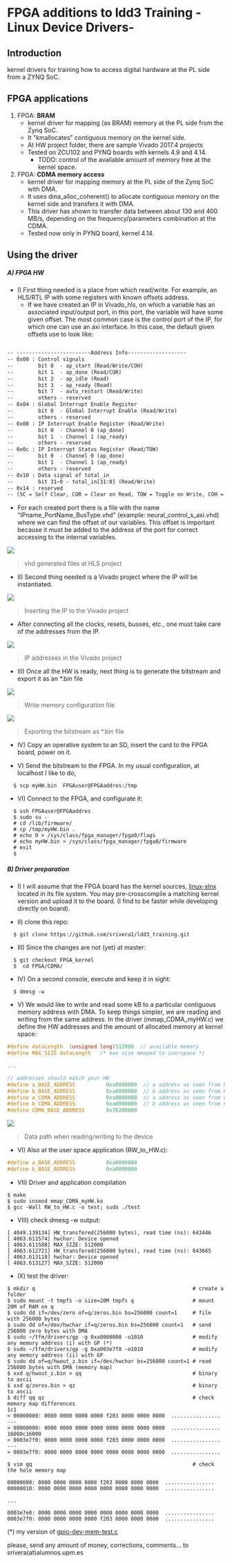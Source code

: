 # FPGA additions to ldd3 Training -Linux Device Drivers- 

## Introduction

kernel drivers for training how to access digital hardware at the PL side from a ZYNQ SoC.

## FPGA applications

1. FPGA: **BRAM**
    * kernel driver for mapping (as BRAM) memory at the PL side from the Zynq SoC.
    * It "kmallocates" contiguous memory on the kernel side.
    * At HW project folder, there are sample Vivado 2017.4 projects
    * Tested on ZCU102 and PYNQ boards with kernels 4.9 and 4.14.
        * TODO: control of the available amount of memory free at the kernel space.
2. FPGA: **CDMA memory access**
    * kernel driver for mapping memory at the PL side of the Zynq SoC with DMA.
    * It uses dma_alloc_coherent() to allocate contiguous memory on the kernel side and transfers it with DMA.
    * This driver has shown to transfer data between about 130 and 400 MB/s, depending on the frequency/parameters combination at the CDMA.
    * Tested now only in PYNQ board, kernel 4.14.

## Using the driver
##### A) FPGA HW 
                
+ I) First thing needed is a place from which read/write. For example, an HLS/RTL IP with some registers with known offsets address.
  + If we have created an IP in Vivado_hls, on which a variable has an associated input/output port, in this port, the variable will have some given offset. The most common case is the control port of the IP, for which one can use an axi interface. In this case, the default given offsets use to look like:

```default

-- ------------------------Address Info-------------------
-- 0x00 : Control signals
--        bit 0  - ap_start (Read/Write/COH)
--        bit 1  - ap_done (Read/COR)
--        bit 2  - ap_idle (Read)
--        bit 3  - ap_ready (Read)
--        bit 7  - auto_restart (Read/Write)
--        others - reserved
-- 0x04 : Global Interrupt Enable Register
--        bit 0  - Global Interrupt Enable (Read/Write)
--        others - reserved
-- 0x08 : IP Interrupt Enable Register (Read/Write)
--        bit 0  - Channel 0 (ap_done)
--        bit 1  - Channel 1 (ap_ready)
--        others - reserved
-- 0x0c : IP Interrupt Status Register (Read/TOW)
--        bit 0  - Channel 0 (ap_done)
--        bit 1  - Channel 1 (ap_ready)
--        others - reserved
-- 0x10 : Data signal of total_in
--        bit 31~0 - total_in[31:0] (Read/Write)
-- 0x14 : reserved
-- (SC = Self Clear, COR = Clear on Read, TOW = Toggle on Write, COH = Clear on Handshake)

```
  + For each created port there is a file with the name "IPname_PortName_BusType.vhd" (example: neural_control_s_axi.vhd) where we can find the offset of our variables. This offset is important because it must be added to the address of the port for correct accessing to the internal variables.
                
				
![](https://github.com/srivera1/ldd3_training/raw/FPGA_kernel/FPGA/media/HLS_vhd.png)

> vhd generated files at HLS project

				
+ II) Second thing needed is a Vivado project where the IP will be instantiated.
                  
				
![](https://github.com/srivera1/ldd3_training/raw/FPGA_kernel/FPGA/media/insert_IP_to_vivado.png)

> Inserting the IP to the Vivado project

				
  + After connecting all the clocks, resets, busses, etc., one must take care of the addresses from the IP.
  
                  
				
![](https://github.com/srivera1/ldd3_training/raw/FPGA_kernel/FPGA/media/addresses.png)

> IP addresses in the Vivado project

				
  
  + III) Once all the HW is ready, next thing is to generate the bitstream and export it as an *.bin file
    
                  
				
![](https://github.com/srivera1/ldd3_training/raw/FPGA_kernel/FPGA/media/generate_memory_conf1.png)

> Write memory configuration file

![](https://github.com/srivera1/ldd3_training/raw/FPGA_kernel/FPGA/media/generate_memory_conf2.png)

> Exporting the bitstream as *.bin file

				
				
  + IV) Copy an operative system to an SD, insert the card to the FPGA board, power on it.
				
  + V) Send the bitstream to the FPGA. In my usual configuration, at localhost I like to do,
```console
  $ scp myHW.bin  FPGAuser@FPGAaddres:/tmp
```
				
  + VI) Connect to the FPGA, and configurate it:
			
```console
  $ ssh FPGAuser@FPGAaddres
  $ sudo su -
  # cd /lib/firmware/
  # cp /tmp/myHW.bin .
  # echo 0 > /sys/class/fpga_manager/fpga0/flags
  # echo myHW.bin > /sys/class/fpga_manager/fpga0/firmware
  # exit
  $
```
##### B) Driver preparation

  + I) I will assume that the FPGA board has the kernel sources, [linux-xlnx](https://github.com/Xilinx/linux-xlnx) located in its file system. You may pre-crosscompile a matching kernel version and upload it to the board. (I find to be faster while developing directly on board).

  + II) clone this repo:

```console
  $ git clone https://github.com/srivera1/ldd3_training.git
```
  + III) Since the changes are not (yet) at master:

```console
  $ git checkout FPGA_kernel
  $  cd FPGA/CDMA/
```
  + IV) On a second console, execute and keep it in sight:

```console
  $ dmesg -w
```
  + V) We would like to write and read some kB to a particular contiguous memory address with DMA. To keep things simpler, we are reading and writing from the same address. In the driver (mmap_CDMA_myHW.c) we define the HW addresses and the amount of allocated memory at kernel space:

```c
#define dataLength  (unsigned long)512000  // available memory
#define MAX_SIZE dataLength   /* max size mmaped to userspace */

...

// addresses should match your HW
#define a_BASE_ADDRESS          0xa0000000  // a address as seen from PS
#define b_BASE_ADDRESS          0xa0000000  // b address as seen from PS
#define a_CDMA_ADDRESS          0xa0000000  // a address as seen from CDMA
#define b_CDMA_ADDRESS          0xa0000000  // b address as seen from CDMA
#define CDMA_BASE_ADDRESS       0x7E200000      
```

![](https://github.com/srivera1/ldd3_training/raw/FPGA_kernel/FPGA/media/data_path.png)

> Data path when reading/writing to the device

  + VI) Also at the user space application (RW_to_HW.c):


```c
#define a_BASE_ADDRESS          0xa0000000
#define b_BASE_ADDRESS          0xa0000000
```
  
  + VII) Driver and application compilation

```console
$ make
$ sudo insmod mmap_CDMA_myHW.ko
$ gcc -Wall RW_to_HW.c -o test; sudo ./test 
```

  + VIII) check dmesg -w output:

```console
[ 4049.139134] HW_transfered(256000 bytes), read time (ns): 643446
[ 4063.611574] hwchar: Device opened
[ 4063.611588] MAX_SIZE: 512000 
[ 4063.612721] HW_transfered(256000 bytes), read time (ns): 643665
[ 4063.613118] hwchar: Device opened
[ 4063.613127] MAX_SIZE: 512000 
```

  + IX) test the driver:

```console
$ mkdir q                                                   # create a folder
$ sudo mount -t tmpfs -o size=20M tmpfs q                   # mount 20M of RAM on q
$ sudo dd if=/dev/zero of=q/zeros.bin bs=256000 count=1     # file with 256000 bytes
$ sudo dd of=/dev/hwchar if=q/zeros.bin bs=256000 count=1   # send 256000 zero bytes with DMA
$ sudo ~/tfm/drivers/gp -g 0xa0000008 -o1010                # modify any memory address (i) with GP (*)
$ sudo ~/tfm/drivers/gp -g 0xa003e7f8 -o1010                # modify any memory address (ii) with GP
$ sudo dd of=q/hwout_z.bin if=/dev/hwchar bs=256000 count=1 # read 256000 bytes with DMA (memory map)
$ xxd q/hwout_z.bin > qq                                    # binary to ascii
$ xxd q/zeros.bin > qz                                      # binary to ascii
$ diff qq qz                                                # check memory map differences
1c1
< 00000000: 0000 0000 0000 0000 f203 0000 0000 0000  ................
---
> 00000000: 0000 0000 0000 0000 0000 0000 0000 0000  ................
16000c16000
< 0003e7f0: 0000 0000 0000 0000 f203 0000 0000 0000  ................
---
> 0003e7f0: 0000 0000 0000 0000 0000 0000 0000 0000  ................

$ vim qq                                                    # check the hole memory map

00000000: 0000 0000 0000 0000 f203 0000 0000 0000  ................
00000010: 0000 0000 0000 0000 0000 0000 0000 0000  ................

...

0003e7e0: 0000 0000 0000 0000 0000 0000 0000 0000  ................
0003e7f0: 0000 0000 0000 0000 f203 0000 0000 0000  ................

```

(*) my version of [gpio-dev-mem-test.c](https://github.com/srivera1/ldd3_training/blob/master/utilities/test_gpio_userspace/gpio-dev-mem-test.c)

  please, send any amount of money, corrections, comments... to srivera(at)alumnos.upm.es

